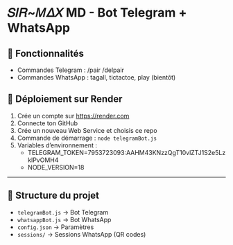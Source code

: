 # 𝑆𝛪𝑅~𝛭𝛥𝛸 MD - Bot Telegram + WhatsApp

## 🧩 Fonctionnalités
- Commandes Telegram : /pair /delpair
- Commandes WhatsApp : tagall, tictactoe, play (bientôt)

## 🚀 Déploiement sur Render

1. Crée un compte sur https://render.com
2. Connecte ton GitHub
3. Crée un nouveau Web Service et choisis ce repo
4. Commande de démarrage : `node telegramBot.js`
5. Variables d’environnement :
   - TELEGRAM_TOKEN=7953723093:AAHM43KNzzQgT10vlZTJ1S2e5LzklPvOMH4
   - NODE_VERSION=18

---

## 📁 Structure du projet

- `telegramBot.js` → Bot Telegram
- `whatsappBot.js` → Bot WhatsApp
- `config.json` → Paramètres
- `sessions/` → Sessions WhatsApp (QR codes)
